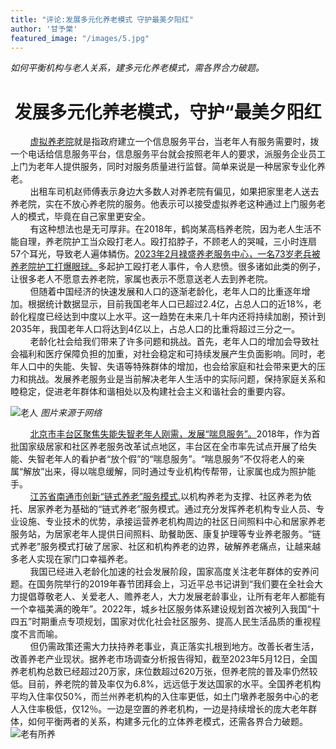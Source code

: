 ```yaml
---
title: "评论:发展多元化养老模式 守护最美夕阳红"
author: '甘予棠'
featured_image: "/images/5.jpg"
---
```

*如何平衡机构与老人关系，建多元化养老模式，需各界合力破题。*

# <center>**发展多元化养老模式，守护“最美夕阳红**</center>
&nbsp;&nbsp;&nbsp;&nbsp;&nbsp;&nbsp;&nbsp;&nbsp;[虚拟养老院](https://www.gmw.cn/xueshu/2021-05/06/content_34823618.htm)就是指政府建立一个信息服务平台，当老年人有服务需要时，拨一个电话给信息服务平台，信息服务平台就会按照老年人的要求，派服务企业员工上门为老年人提供服务，同时对服务质量进行监督。简单来说是一种居家专业化养老。   
&nbsp;&nbsp;&nbsp;&nbsp;&nbsp;&nbsp;&nbsp;&nbsp;出租车司机赵师傅表示身边大多数人对养老院有偏见，如果把家里老人送去养老院，实在不放心养老院的服务。他表示可以接受虚拟养老这种通过上门服务老人的模式，毕竟在自己家里更安全。   
&nbsp;&nbsp;&nbsp;&nbsp;&nbsp;&nbsp;&nbsp;&nbsp;有这种想法也是无可厚非。在2018年，鹤岗某高档养老院，因为老人生活不能自理，养老院护工当众殴打老人。殴打掐脖子，不顾老人的哭喊，三小时连扇57个耳光，导致老人遍体鳞伤。[2023年2月禄盛养老服务中心，一名73岁老兵被养老院护工打爆眼球。](https://www.peopleweekly.cn/html/2023/pinglun_0303/159411.html)多起护工殴打老人事件，令人悲愤。很多诸如此类的例子，让很多老人不愿意去养老院，家属也表示不愿意送老人去到养老院。  
&nbsp;&nbsp;&nbsp;&nbsp;&nbsp;&nbsp;&nbsp;&nbsp;但随着中国经济的快速发展和人口的逐渐老龄化，老年人口的比重逐年增加。根据统计数据显示，目前我国老年人口已超过2.4亿，占总人口的近18%，老龄化程度已经达到中度以上水平。这一趋势在未来几十年内还将持续加剧，预计到2035年，我国老年人口将达到4亿以上，占总人口的比重将超过三分之一。  
&nbsp;&nbsp;&nbsp;&nbsp;&nbsp;&nbsp;&nbsp;&nbsp;老龄化社会给我们带来了许多问题和挑战。首先，老年人口的增加会导致社会福利和医疗保障负担的加重，对社会稳定和可持续发展产生负面影响。同时，老年人口中的失能、失智、失语等特殊群体的增加，也会给家庭和社会带来更大的压力和挑战。发展养老服务业是当前解决老年人生活中的实际问题，保持家庭关系和睦稳定，促进老年群体和谐相处以及构建社会主义和谐社会的重要内容。  

![老人](https://img2.jiemian.com/101/original/20220223/16455534435205400.jpeg)
*图片来源于网络*

&nbsp;&nbsp;&nbsp;&nbsp;&nbsp;&nbsp;&nbsp;&nbsp;[北京市丰台区聚焦失能失智老年人刚需，发展“喘息服务”。](http://health.people.com.cn/n1/2019/0519/c14739-31091934.html)2018年，作为首批国家级居家和社区养老服务改革试点地区，丰台区在全市率先试点开展了给失能、失智老年人的看护者“放个假”的“喘息服务”。“喘息服务”不仅将老人的亲属“解放”出来，得以喘息缓解，同时通过专业机构传帮带，让家属也成为照护能手。  
&nbsp;&nbsp;&nbsp;&nbsp;&nbsp;&nbsp;&nbsp;&nbsp;[江苏省南通市创新“链式养老”服务模式.](https://mzt.jiangsu.gov.cn/art/2021/1/19/art_55087_9647907.html#:~:text=%E6%B1%9F%E8%8B%8F%E7%9C%81%E5%8D%97%E9%80%9A%E5%B8%82%E6%98%AF%E6%B7%B1%E5%BA%A6%E8%80%81%E9%BE%84%E5%8C%96%E5%9C%B0%E5%8C%BA%E2%80%94%E2%80%94%E5%85%A8%E5%B8%8260%E5%91%A8%E5%B2%81%E4%BB%A5%E4%B8%8A%E8%80%81%E4%BA%BA%E8%BE%BE234.18%E4%B8%87%E4%BA%BA%EF%BC%8C%E5%8D%A0%E6%80%BB%E4%BA%BA%E5%8F%A3%E7%9A%8430.84%25%E3%80%82%20%E8%80%81%E9%BE%84%E5%8C%96%E5%BD%A2%E5%8A%BF%E5%A6%82%E6%AD%A4%E7%B4%A7%E8%BF%AB%EF%BC%8C%E5%85%BB%E8%80%81%E9%97%AE%E9%A2%98%E5%A6%82%E4%BD%95%E8%A7%A3%E5%86%B3%EF%BC%9F,2018%E5%B9%B4%E8%B5%B7%EF%BC%8C%E5%8D%97%E9%80%9A%E5%B8%82%E9%80%9A%E8%BF%87%E6%8E%A8%E8%BF%9B%E5%85%BB%E8%80%81%E6%9C%8D%E5%8A%A1%E4%BE%9B%E7%BB%99%E4%BE%A7%E7%BB%93%E6%9E%84%E6%80%A7%E6%94%B9%E9%9D%A9%EF%BC%8C%E5%9C%A8%E5%AE%9E%E8%B7%B5%E4%B8%AD%E8%B9%9A%E5%87%BA%E4%B8%80%E6%9D%A1%E2%80%9C%E9%93%BE%E5%BC%8F%E5%85%BB%E8%80%81%E2%80%9D%E7%9A%84%E7%89%B9%E8%89%B2%E4%B9%8B%E8%B7%AF%E3%80%82%20%E2%80%9C%E9%93%BE%E5%BC%8F%E5%85%BB%E8%80%81%E2%80%9D%E6%98%AF%E4%BB%A5%E5%85%BB%E8%80%81%E6%9C%BA%E6%9E%84%E4%B8%BA%E6%94%AF%E6%92%91%EF%BC%8C%E9%80%9A%E8%BF%87%E5%85%85%E5%88%86%E5%8F%91%E6%8C%A5%E5%85%BB%E8%80%81%E6%9C%BA%E6%9E%84%E4%B8%93%E4%B8%9A%E4%BA%BA%E5%91%98%E3%80%81%E4%B8%93%E4%B8%9A%E8%AE%BE%E6%96%BD%E3%80%81%E4%B8%93%E4%B8%9A%E6%8A%80%E6%9C%AF%E7%9A%84%E4%BC%98%E5%8A%BF%EF%BC%8C%E6%89%BF%E6%8E%A5%E8%BF%90%E8%90%A5%E5%85%BB%E8%80%81%E6%9C%BA%E6%9E%84%E5%91%A8%E8%BE%B9%E7%9A%84%E7%A4%BE%E5%8C%BA%E6%97%A5%E9%97%B4%E7%85%A7%E6%96%99%E4%B8%AD%E5%BF%83%E5%92%8C%E5%B1%85%E5%AE%B6%E5%85%BB%E8%80%81%E6%9C%8D%E5%8A%A1%E7%AB%99%EF%BC%8C%E4%B8%BA%E5%B1%85%E5%AE%B6%E8%80%81%E5%B9%B4%E4%BA%BA%E6%8F%90%E4%BE%9B%E6%97%A5%E9%97%B4%E7%85%A7%E6%96%99%E3%80%81%E5%8A%A9%E9%A4%90%E5%8A%A9%E5%8C%BB%E3%80%81%E5%BA%B7%E5%A4%8D%E6%8A%A4%E7%90%86%E7%AD%89%E4%B8%93%E4%B8%9A%E5%85%BB%E8%80%81%E6%9C%8D%E5%8A%A1%EF%BC%8C%E5%BD%A2%E6%88%90%E2%80%9C%E5%85%BB%E8%80%81%E6%9C%BA%E6%9E%84%2B%E7%A4%BE%E5%8C%BA%2B%E5%B1%85%E5%AE%B6%E2%80%9D%E7%9A%84%E9%93%BE%E5%BC%8F%E5%85%BB%E8%80%81%E6%9C%8D%E5%8A%A1%E6%A8%A1%E5%BC%8F%E3%80%82)以机构养老为支撑、社区养老为依托、居家养老为基础的“链式养老”服务模式。通过充分发挥养老机构专业人员、专业设施、专业技术的优势，承接运营养老机构周边的社区日间照料中心和居家养老服务站，为居家老年人提供日间照料、助餐助医、康复护理等专业养老服务。“链式养老”服务模式打破了居家、社区和机构养老的边界，破解养老痛点，让越来越多老人实现在家门口幸福养老。  
&nbsp;&nbsp;&nbsp;&nbsp;&nbsp;&nbsp;&nbsp;&nbsp;我国已经进入老龄化加速的社会发展阶段，国家高度关注老年群体的安养问题。在国务院举行的2019年春节团拜会上，习近平总书记讲到“我们要在全社会大力提倡尊敬老人、关爱老人、赡养老人，大力发展老龄事业，让所有老年人都能有一个幸福美满的晚年”。2022年，城乡社区服务体系建设规划首次被列入我国“十四五”时期重点专项规划，国家对优化社会社区服务、提高人民生活品质的重视程度不言而喻。  
&nbsp;&nbsp;&nbsp;&nbsp;&nbsp;&nbsp;&nbsp;&nbsp;但仍需政策还需大力扶持养老事业，真正落实扎根到地方。改善长者生活，改善养老产业现状。据养老市场调查分析报告得知，截至2023年5月12日，全国养老机构总数已经超过20万家，床位数超过620万张，但养老院的普及率仍然较低。目前，养老院的普及率仅为6.8%，远远低于发达国家的水平。全国养老机构平均入住率仅50%，而兰州养老机构的入住率更低，如土门墩养老服务中心的老人入住率极低，仅12％。一边是空置的养老机构，一边是持续增长的庞大老年群体，如何平衡两者的关系，构建多元化的立体养老模式，还需各界合力破题。  
![老有所养](/images/24.png)